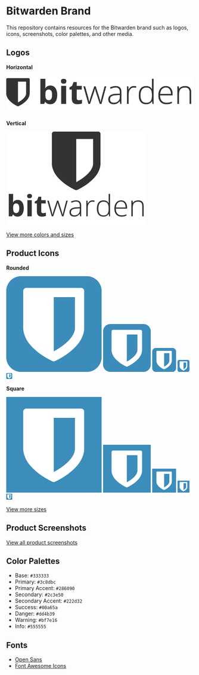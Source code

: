 # Bitwarden Brand

This repository contains resources for the Bitwarden brand such as logos, icons, screenshots, color palettes, and other media.

## Logos

**Horizontal**

![Bitwarden Logo Horizontal](/logos/logo-horizontal.png "Bitwarden Logo Horizontal")

**Vertical**

![Bitwarden Logo Vertical](/logos/logo-vertical.png "Bitwarden Logo Vertical")

[View more colors and sizes](/logos)

## Product Icons

**Rounded**

![Bitwarden Product Icon Rounded 256](/icons/256x256.png "Bitwarden Product Icon Rounded 256")
![Bitwarden Product Icon Rounded 128](/icons/128x128.png "Bitwarden Product Icon Rounded 128")
![Bitwarden Product Icon Rounded 64](/icons/64x64.png "Bitwarden Product Icon Rounded 64")
![Bitwarden Product Icon Rounded 32](/icons/32x32.png "Bitwarden Product Icon Rounded 32")
![Bitwarden Product Icon Rounded 16](/icons/16x16.png "Bitwarden Product Icon Rounded 16")

**Square**

![Bitwarden Product Icon Square 256](/icons/square-256x256.png "Bitwarden Product Icon Square 256")
![Bitwarden Product Icon Square 128](/icons/square-128x128.png "Bitwarden Product Icon Square 128")
![Bitwarden Product Icon Square 64](/icons/square-64x64.png "Bitwarden Product Icon Square 64")
![Bitwarden Product Icon Square 32](/icons/square-32x32.png "Bitwarden Product Icon Square 32")
![Bitwarden Product Icon Square 16](/icons/square-16x16.png "Bitwarden Product Icon Square 16")

[View more sizes](/icons)

## Product Screenshots

[View all product screenshots](/screenshots)

## Color Palettes

- Base: `#333333`
- Primary: `#3c8dbc`
- Primary Accent: `#286090`
- Secondary: `#2c3e50`
- Secondary Accent: `#222d32`
- Success: `#00a65a`
- Danger: `#dd4b39`
- Warning: `#bf7e16`
- Info: `#555555`

## Fonts

- [Open Sans](https://fonts.google.com/specimen/Open+Sans)
- [Font Awesome Icons](https://fontawesome.com/v4.7.0/)
